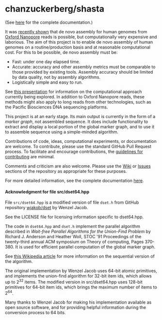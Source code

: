 # chanzuckerberg/shasta

(See [here](https://chanzuckerberg.github.io/shasta/) for the complete documentation.)

It was [recently shown](https://www.nature.com/articles/nbt.4060) 
that de novo assembly for human genomes 
from [Oxford Nanopore](https://nanoporetech.com) reads is possible, 
but computationally very expensive and laborious. 
The aim of this project is to enable de novo assembly 
of human genomes on a routine/production basis 
and at reasonable computational cost. 
For this to be possible, de novo assembly must be:

* Fast: under one day elapsed time.
* Accurate: accuracy and other assembly metrics must be
comparable to those provided by existing tools.
Assembly accuracy should be limited by data quality,
not by assembly algorithms.
* Logistically simple and easy to run.

See [this presentation](https://chanzuckerberg.github.io/shasta/ShastaSlides-June2018-v2.pdf) 
for information on the computational approach currently being explored. 
In addition to Oxford Nanopore reads, these methods might also apply 
to long reads from other technologies, such as
the Pacific Biosciences DNA sequencing platforms.

This project is at an early stage. Its main output is currently
in the form of a *marker graph*, not assembled sequence. 
It does include functionality to extract and display a
local portion of the global marker graph, 
and to use it to assemble sequence using a simple-minded
algorithm.

Contributions of code, ideas, computational experiments, or documentation are welcome. 
To contribute, please use the standard GitHub Pull Request process. 
To facilitate and encourage contributions, the 
[guidelines for contributing](https://github.com/chanzuckerberg/shasta/blob/master/CONTRIBUTING.md)
are minimal.

Comments and criticism are also welcome. 
Please use the [Wiki](https://github.com/chanzuckerberg/shasta/wiki) 
or [Issues](https://github.com/chanzuckerberg/shasta/issues) 
sections of the repository as appropriate for these purposes.

For more detailed information,  see the complete documentation
[here](https://chanzuckerberg.github.io/shasta/).




#### Acknowledgment for file src/dset64.hpp

File `src/dset64.hpp` is a modified version of file `dset.h` from GitHub repository
[wjakob/dset](https://github.com/wjakob/dset) by Wenzel Jacob. 

See the LICENSE file for 
licensing information specific to dset64.hpp.

The code in `dset64.hpp` and `dset.h` implement the parallel 
algorithm described in 
*Wait-free Parallel Algorithms for the Union-Find Problem*
by Richard J. Anderson and Heather Woll,
STOC '91 Proceedings of the twenty-third annual ACM symposium on Theory of computing,
Pages 370-380.
It is used for efficient parallel
computation of the global marker graph.

See [this Wikipedia article](https://en.wikipedia.org/wiki/Disjoint-set_data_structure)
for more information on the sequential version of the algorithm.

The original implementation by Wenzel Jacob uses 64-bit
atomic primitives, and implements the union-find 
algorithm for 32-bit item ids, which allows up to 
2<sup>32</sup> items. The modified version in src/dset64.hpp
uses 128-bit primitives for 64-bit item ids,
which brings the maximum number of items to 2<sup>64</sup>.

Many thanks to Wenzel Jacob for making his implementation
available as open source software, and for providing 
helpful information during the conversion process to 64 bits.

